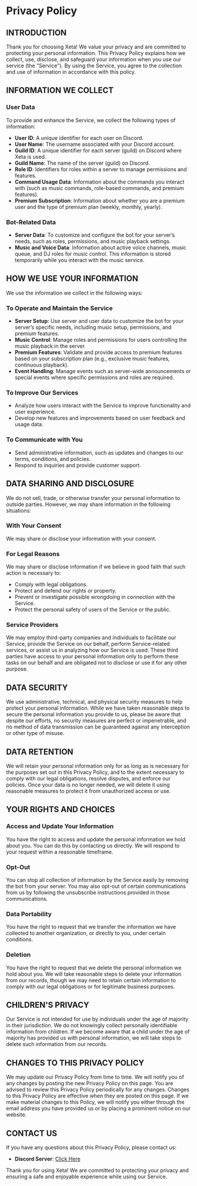 # Privacy Policy

## INTRODUCTION
Thank you for choosing Xeta! We value your privacy and are committed to protecting your personal information. This Privacy Policy explains how we collect, use, disclose, and safeguard your information when you use our service (the "Service"). By using the Service, you agree to the collection and use of information in accordance with this policy.

## INFORMATION WE COLLECT

### User Data
To provide and enhance the Service, we collect the following types of information:

- **User ID**: A unique identifier for each user on Discord.
- **User Name**: The username associated with your Discord account.
- **Guild ID**: A unique identifier for each server (guild) on Discord where Xeta is used.
- **Guild Name**: The name of the server (guild) on Discord.
- **Role ID**: Identifiers for roles within a server to manage permissions and features.
- **Command Usage Data**: Information about the commands you interact with (such as music commands, role-based commands, and premium features).
- **Premium Subscription**: Information about whether you are a premium user and the type of premium plan (weekly, monthly, yearly).

### Bot-Related Data
- **Server Data**: To customize and configure the bot for your server’s needs, such as roles, permissions, and music playback settings.
- **Music and Voice Data**: Information about active voice channels, music queue, and DJ roles for music control. This information is stored temporarily while you interact with the music service.

## HOW WE USE YOUR INFORMATION

We use the information we collect in the following ways:

### To Operate and Maintain the Service
- **Server Setup**: Use server and user data to customize the bot for your server’s specific needs, including music setup, permissions, and premium features.
- **Music Control**: Manage roles and permissions for users controlling the music playback in the server.
- **Premium Features**: Validate and provide access to premium features based on your subscription plan (e.g., exclusive music features, continuous playback).
- **Event Handling**: Manage events such as server-wide announcements or special events where specific permissions and roles are required.

### To Improve Our Services
- Analyze how users interact with the Service to improve functionality and user experience.
- Develop new features and improvements based on user feedback and usage data.

### To Communicate with You
- Send administrative information, such as updates and changes to our terms, conditions, and policies.
- Respond to inquiries and provide customer support.

## DATA SHARING AND DISCLOSURE

We do not sell, trade, or otherwise transfer your personal information to outside parties. However, we may share information in the following situations:

### With Your Consent
We may share or disclose your information with your consent.

### For Legal Reasons
We may share or disclose information if we believe in good faith that such action is necessary to:
- Comply with legal obligations.
- Protect and defend our rights or property.
- Prevent or investigate possible wrongdoing in connection with the Service.
- Protect the personal safety of users of the Service or the public.

### Service Providers
We may employ third-party companies and individuals to facilitate our Service, provide the Service on our behalf, perform Service-related services, or assist us in analyzing how our Service is used. These third parties have access to your personal information only to perform these tasks on our behalf and are obligated not to disclose or use it for any other purpose.

## DATA SECURITY

We use administrative, technical, and physical security measures to help protect your personal information. While we have taken reasonable steps to secure the personal information you provide to us, please be aware that despite our efforts, no security measures are perfect or impenetrable, and no method of data transmission can be guaranteed against any interception or other type of misuse.

## DATA RETENTION

We will retain your personal information only for as long as is necessary for the purposes set out in this Privacy Policy, and to the extent necessary to comply with our legal obligations, resolve disputes, and enforce our policies. Once your data is no longer needed, we will delete it using reasonable measures to protect it from unauthorized access or use.

## YOUR RIGHTS AND CHOICES

### Access and Update Your Information
You have the right to access and update the personal information we hold about you. You can do this by contacting us directly. We will respond to your request within a reasonable timeframe.

### Opt-Out
You can stop all collection of information by the Service easily by removing the bot from your server. You may also opt-out of certain communications from us by following the unsubscribe instructions provided in those communications.

### Data Portability
You have the right to request that we transfer the information we have collected to another organization, or directly to you, under certain conditions.

### Deletion
You have the right to request that we delete the personal information we hold about you. We will take reasonable steps to delete your information from our records, though we may need to retain certain information to comply with our legal obligations or for legitimate business purposes.

## CHILDREN'S PRIVACY

Our Service is not intended for use by individuals under the age of majority in their jurisdiction. We do not knowingly collect personally identifiable information from children. If we become aware that a child under the age of majority has provided us with personal information, we will take steps to delete such information from our records.

## CHANGES TO THIS PRIVACY POLICY

We may update our Privacy Policy from time to time. We will notify you of any changes by posting the new Privacy Policy on this page. You are advised to review this Privacy Policy periodically for any changes. Changes to this Privacy Policy are effective when they are posted on this page. If we make material changes to this Policy, we will notify you either through the email address you have provided us or by placing a prominent notice on our website.

## CONTACT US

If you have any questions about this Privacy Policy, please contact us:

- **Discord Server**: [Click Here](https://discord.gg/Hc2jRfBwdn)

Thank you for using Xeta! We are committed to protecting your privacy and ensuring a safe and enjoyable experience while using our Service.
